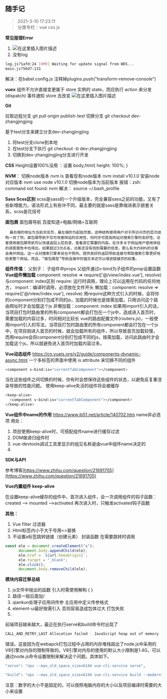 ## 随手记
> 2021-3-10 17:23:11 
<br>分类专栏：vue css js 


**常见报错Error**	
1. ![在这里插入图片描述](https://img-blog.csdnimg.cn/20210323110231903.jpg?x-oss-process=image/watermark,type_ZmFuZ3poZW5naGVpdGk,shadow_10,text_aHR0cHM6Ly9ibG9nLmNzZG4ubmV0L3FxXzQ2MzYzNzkw,size_16,color_FFFFFF,t_70#pic_center)
2. 没有log
```bash
log.js?1afd:24 [HMR] Waiting for update signal from WDS...
main.js?56d7:131
```
解决：在babel.config.js  注释掉plugins.push("transform-remove-console")

**vuex**
组件不允许直接变更属于 store 实例的 state，而应执行 action 来分发 (dispatch) 事件通知 store 去改变
![在这里插入图片描述](https://img-blog.csdnimg.cn/20210323110345516.jpg?x-oss-process=image/watermark,type_ZmFuZ3poZW5naGVpdGk,shadow_10,text_aHR0cHM6Ly9ibG9nLmNzZG4ubmV0L3FxXzQ2MzYzNzkw,size_16,color_FFFFFF,t_70#pic_center)

**Git**

拉取远程分支 git pull origin publish-test
切换分支 git checkout dev-zhangjingjing

基于test分支来建立分支dev-zhangjingjing
1. 将test分支clone到本地
2. 在test分支下执行 git checkout -b dev-zhangjingjing
3. 切换到dev-zhangjingjing分支进行开发 

**CSS**
Height设置100%没用 ：设置 body,html{    height: 100%;    }


**NVM**： 切换node版本
nvm ls   查看现有node版本
nvm install v10.1.0  安装node对应版本
nvm use node v10.1.0  切换node版本为当前版本
报错：zsh: command not found: nvm   解决： source ~/.bash_profile


**Sass Scss区别**
scss是sass的一个升级版本，完全兼容sass之前的功能，又有了些新增能力。语法形式上有些许不同，最主要的就是sass是靠缩进表示嵌套关系，scss是花括号


**面包屑**
 面包屑导航  百度知道>电脑/网络>互联网

      最右端的地址为当前浏览页，最左端的为起始页面，这种结构使得用户对于所访问页的层次结构一目了然。面包屑导航不仅可改善网站的实用性，同时亦可提高网站对搜索引擎的友好性。访客使用面包屑导航可以快速返回上层目录，查看其它需要的内容。在许多关于网站用户使用体验的调查报告中也得出，如果超过3次点击，访客还没有找到需要的信息，那么有大约80%的访客会离开网站。这一点对搜索引擎来说也不例外。提供良好的返回导航连接可帮助搜索引擎更好地检索整个网站。而且，“面包屑型”导航连接中的锚文本还可以增进链接页的权重。

 **组件传值**：
父到子：  子组件中props   父组件通过v-bind为子组件的prop设置函数 
**Vue组件懒加载**
component: resolve => require(['@/view/index.vue'], resolve) 与component: index区别
require: 运行时调用，理论上可以运用在代码的任何地方，
import：编译时调用，必须放在文件开头
懒加载：component: resolve => require(['@/view/index.vue'], resolve)
用require这种方式引入的时候，会将你的component分别打包成不同的js，加载的时候也是按需加载，只用访问这个路由网址时才会加载这个js
非懒加载：component: index
如果用import引入的话，当项目打包时路由里的所有component都会打包在一个js中，造成进入首页时，需要加载的内容过多，时间相对比较长
vue的路由配置文件(routers.js)，一般使用import引入的写法，当项目打包时路由里的所有component都会打包在一个js中，在项目刚进入首页的时候，就会加载所有的组件，所以导致首页加载较慢，
而用require会将component分别打包成不同的js，按需加载，访问此路由时才会加载这个js，所以就避免进入首页时加载内容过多。

**Vue动态组件**
https://cn.vuejs.org/v2/guide/components-dynamic-async.html
一个多标签的界面中使用 is attribute 来切换不同的组件
```bash
<component v-bind:is="currentTabComponent"></component>
```
当在这些组件之间切换的时候，你有时会想保持这些组件的状态，以避免反复重渲染导致的性能问题。   使用keep-alive失活的组件将会被缓存

```bash
<keep-alive>
  <component v-bind:is="currentTabComponent"></component>
</keep-alive>
```

**Vue组件中name的作用**
https://www.jb51.net/article/140702.htm
name非必选项
用处：
1. 项目使用keep-alive时，可搭配组件name进行缓存过滤
2. DOM做递归组件时
3. vue-devtools调试工具里显示的组见名称是由vue中组件name决定的 
4. 

**SDK与API**

参考博客[https://www.zhihu.com/question/21691705](https://www.zhihu.com/question/21691705)


**Vue内置组件 keep-alive**

在设置keep-alive缓存的组件中，首次进入组件，会一次调用组件的钩子函数：created --> mounted -->activated 再次进入时，只触发activated钩子函数

**其他：**
1. Vue filter 过滤器
2. Html标签内小于大于号用&lt;&gt;替换
3. 不设置a标签跳转链接（创建元素） 
封装函数 在需要跳转时调用

```javascript
const ele = document.createElement("a");
      document.body.appendChild(ele);
      ele.href = `${url.hemaOrigin}`;
      ele.target = "_blank";
      ele.click();
      document.body.removeChild(ele);
```
**模块内容迁移总结**
1. js文件中抛出的函数 引入时需使用解构  {   }
2. 路径一般后面加/
3. qiankun处理子应用间传参 主应用中定义传参格式
4. element-ui最好按需引入 否则容易造成包体过大 打包失败
5. 
前端项目越来越大，最近在执行serve和build命令时出现了

```bash
CALL_AND_RETRY_LAST Allocation failed - JavaScript heap out of memory
```

错误。这是因为在webapck打包过程中占用的内存堆栈超出了node.js中采用的V8引擎对内存的限制导致的。V8引擎对内存的使用的默认大小限制是1.4G，可以通过node.js命令设置限制来解决这个问题。具体如下。

```bash
"serve": "npx --max_old_space_size=6144 vue-cli-service serve",

"build": "npx --max_old_space_size=6144 vue-cli-service build --modern"
```


注意：数字的大小不是固定的，可以按照电脑内存的大小以及项目编译时需要的大小来设置